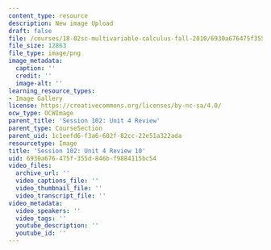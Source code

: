 ```yaml
---
content_type: resource
description: New image Upload
draft: false
file: /courses/18-02sc-multivariable-calculus-fall-2010/6930a676475f355d846bf9884115bc54_MIT18_02SC_L35Brds_16.png
file_size: 12863
file_type: image/png
image_metadata:
  caption: ''
  credit: ''
  image-alt: ''
learning_resource_types:
- Image Gallery
license: https://creativecommons.org/licenses/by-nc-sa/4.0/
ocw_type: OCWImage
parent_title: 'Session 102: Unit 4 Review'
parent_type: CourseSection
parent_uid: 1c1eefd6-f3a6-602f-82cc-22e51a322ada
resourcetype: Image
title: 'Session 102: Unit 4 Review 10'
uid: 6930a676-475f-355d-846b-f9884115bc54
video_files:
  archive_url: ''
  video_captions_file: ''
  video_thumbnail_file: ''
  video_transcript_file: ''
video_metadata:
  video_speakers: ''
  video_tags: ''
  youtube_description: ''
  youtube_id: ''
---
```

